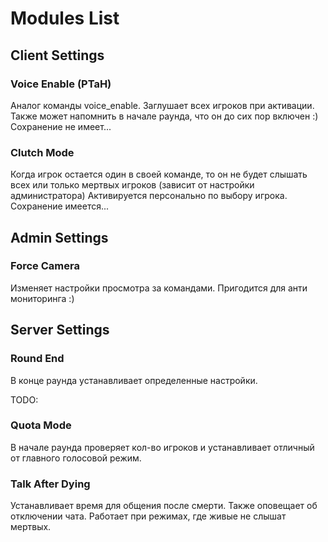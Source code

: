 # Modules List

## Client Settings
### Voice Enable (PTaH)
Аналог команды voice_enable. Заглушает всех игроков при активации. Также может напомнить в начале раунда, что он до сих пор включен :)
Сохранение не имеет...

### Clutch Mode
Когда игрок остается один в своей команде, то он не будет слышать всех или только мертвых игроков (зависит от настройки администратора)
Активируется персонально по выбору игрока. Сохранение имеется...

## Admin Settings
### Force Camera
Изменяет настройки просмотра за командами. Пригодится для анти мониторинга :)

## Server Settings
### Round End
В конце раунда устанавливает определенные настройки.


TODO:
### Quota Mode
В начале раунда проверяет кол-во игроков и устанавливает отличный от главного голосовой режим.

### Talk After Dying
Устанавливает время для общения после смерти. Также оповещает об отключении чата. Работает при режимах, где живые не слышат мертвых.